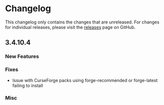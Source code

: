 # Changelog

This changelog only contains the changes that are unreleased. For changes for individual releases, please visit the
[releases](https://github.com/ATLauncher/ATLauncher/releases) page on GitHub.

## 3.4.10.4

### New Features

### Fixes
- Issue with CurseForge packs using forge-recommended or forge-latest failing to install

### Misc
